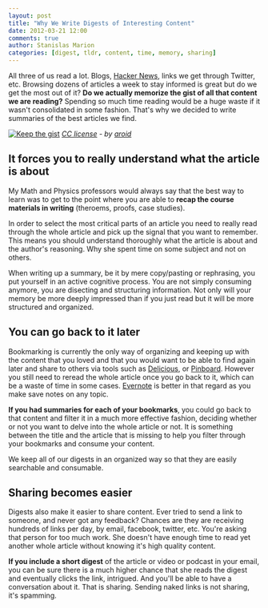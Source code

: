 ```yaml
---
layout: post
title: "Why We Write Digests of Interesting Content"
date: 2012-03-21 12:00
comments: true
author: Stanislas Marion
categories: [digest, tldr, content, time, memory, sharing]    
---
```


All three of us read a lot. Blogs, [Hacker
News](http://news.ycombinator.com "Hacker News"), links we get through
Twitter, etc. Browsing dozens of articles a week to stay informed is great but do we get the most out of it? **Do we
actually memorize the gist of all that content we are reading?** Spending
so much time reading would be a huge waste if it wasn't consolidated in
some fashion. That's why we decided to write summaries of the best
articles we find.

[![Keep the gist](http://farm1.staticflickr.com/42/102673733_39cbb51495_n.jpg)](http://www.flickr.com/photos/60546721@N00/102673733/)
*[CC license](http://creativecommons.org/licenses/by/2.0 "license") - by [aroid](http://www.flickr.com/photos/60546721@N00)*


## It forces you to really understand what the article is about

My Math and Physics professors would always say that the best way to learn 
was to get to the point where you are able to 
**recap the course materials in writing** (theroems, proofs, case studies).

In order to select the most critical parts of an article you need to
really read through the whole article and pick up the signal that you
want to remember. This means you should understand thoroughly what the
article is about and the author's reasoning. Why she spent time on some
subject and not on others.

When writing up a summary, be it by mere copy/pasting or rephrasing, you put yourself
in an active cognitive process. You are not simply consuming
anymore, you are disecting and structuring information. Not only will
your memory be more deeply impressed than if you just read but it will
be more structured and organized.

## You can go back to it later

Bookmarking is currently the only way of organizing and keeping up with the content that you
loved and that you would want to be able to find again later and share
to others via tools such as [Delicious](http://delicious.com "Delicious"), 
or [Pinboard](http://pinboard.in "Pinboard").
However you still need to reread the whole article once you go back to
it, which can be a waste of time in some cases. [Evernote](http://evernote.com "Evernote") is better in that regard as
you make save notes on any topic.

**If you had summaries for each of your bookmarks**, you could go back to
that content and filter it in a much more effective fashion, deciding
whether or not you want to delve into the whole article or not. It is
something between the title and the article that is missing to help you
filter through your bookmarks and consume your content. 

We keep all of our digests in an organized way so that they are easily
searchable and consumable.

## Sharing becomes easier

Digests also make it easier to share content. Ever tried to send a link
to someone, and never got any feedback? Chances are they 
are receiving hundreds of links per day, by email, facebook, twitter, etc.
You're asking that person for too much work. She doesn't have enough time
to read yet another whole article without knowing it's high quality content.

**If you include a short digest** of the article or video or podcast in your
email, you can be sure there is a much higher chance that she reads the
digest and eventually clicks the link, intrigued. And you'll be
able to have a conversation about it. That is sharing. Sending naked links is not sharing,
it's spamming.
